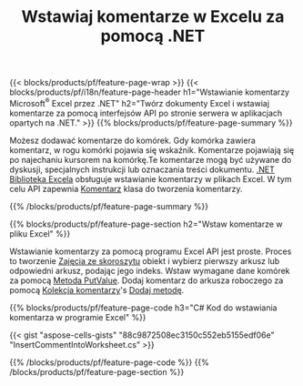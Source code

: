 ﻿---
title: Wstawiaj komentarze w Excelu za pomocą .NET
url: /pl/net/comment/
description: C# kody źródłowe, jak wstawiać komentarz do plików programu Microsoft Excel za pomocą biblioteki .NET. 
---
{{< blocks/products/pf/feature-page-wrap >}}
{{< blocks/products/pf/i18n/feature-page-header h1="Wstawianie komentarzy Microsoft<sup>&reg;</sup> Excel przez .NET" h2="Twórz dokumenty Excel i wstawiaj komentarze za pomocą interfejsów API po stronie serwera w aplikacjach opartych na .NET." >}}
{{% blocks/products/pf/feature-page-summary %}}

Możesz dodawać komentarze do komórek. Gdy komórka zawiera komentarz, w rogu komórki pojawia się wskaźnik. Komentarze pojawiają się po najechaniu kursorem na komórkę.Te komentarze mogą być używane do dyskusji, specjalnych instrukcji lub oznaczania treści dokumentu. [.NET Biblioteka Excela](/cells/net/) obsługuje wstawianie komentarzy w plikach Excel. W tym celu API zapewnia [Komentarz](https://reference.aspose.com/cells/net/aspose.cells/comment) klasa do tworzenia komentarzy.

{{% /blocks/products/pf/feature-page-summary %}}

{{% blocks/products/pf/feature-page-section h2="Wstaw komentarze w pliku Excel" %}}

Wstawianie komentarzy za pomocą programu Excel API jest proste. Proces to tworzenie [Zajęcia ze skoroszytu](https://reference.aspose.com/cells/net/aspose.cells/workbook) obiekt i wybierz pierwszy arkusz lub odpowiedni arkusz, podając jego indeks. Wstaw wymagane dane komórek za pomocą [Metoda PutValue](https://reference.aspose.com/cells/net/aspose.cells/cell/methods/putvalue/index). Dodaj komentarz do arkusza roboczego za pomocą [Kolekcja komentarzy](https://reference.aspose.com/cells/net/aspose.cells/commentcollection)'s [Dodaj metodę](https://reference.aspose.com/cells/net/aspose.cells.commentcollection/add/methods/1).

{{% blocks/products/pf/feature-page-code h3="C# Kod do wstawiania komentarza w programie Excel" %}}

{{< gist "aspose-cells-gists" "88c9872508ec3150c552eb5155edf06e" "InsertCommentIntoWorksheet.cs" >}}

{{% /blocks/products/pf/feature-page-code %}}
{{% /blocks/products/pf/feature-page-section %}}

